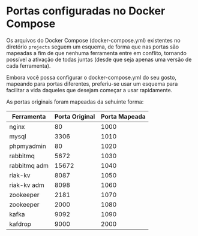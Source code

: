 # Portas configuradas no Docker Compose

Os arquivos do Docker Compose (docker-compose.yml) existentes no diretório `projects` seguem um 
esquema, de forma que nas portas são mapeadas a fim de que nenhuma ferramenta entre em conflito,
tornando possível a ativação de todas juntas (desde que seja apenas uma versão de cada ferramenta).

Embora você possa configurar o docker-compose.yml do seu gosto, mapeando para portas diferentes,
preferiu-se usar um esquema para facilitar a vida daqueles que desejam começar a usar rapidamente.

As portas originais foram mapeadas da sehuinte forma:

| Ferramenta      | Porta Original | Porta Mapeada |
| --------------- | -------------- | ------------- |
|  nginx          | 80             | 1000          |
|  mysql          | 3306           | 1010          |
|  phpmyadmin     | 80             | 1020          |
|  rabbitmq       | 5672           | 1030          |
|  rabbitmq adm   | 15672          | 1040          |
|  riak-kv        | 8087           | 1050          |
|  riak-kv adm    | 8098           | 1060          |
|  zookeeper      | 2181           | 1070          |
|  zookeeper      | 2000           | 1080          |
|  kafka          | 9092           | 1090          |
|  kafdrop        | 9000           | 2000          |



